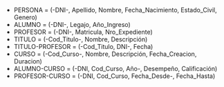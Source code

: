 - PERSONA = (-DNI-, Apellido, Nombre, Fecha_Nacimiento, Estado_Civil, Genero)
- ALUMNO = (-DNI-, Legajo, Año_Ingreso)
- PROFESOR = (-DNI-, Matricula, Nro_Expediente)
- TITULO = (-Cod_Titulo-, Nombre, Descripción)
- TITULO-PROFESOR = (-Cod_Titulo, DNI-, Fecha)
- CURSO = (-Cod_Curso-, Nombre, Descripción, Fecha_Creacion, Duracion)
- ALUMNO-CURSO = (-DNI, Cod_Curso, Año-, Desempeño, Calificación)
- PROFESOR-CURSO = (-DNI, Cod_Curso, Fecha_Desde-, Fecha_Hasta)